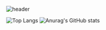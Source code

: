 ![header](https://capsule-render.vercel.app/api?type=wave&color=auto&height=300&section=header&text=drimhGithub!%20render&fontSize=90)


![Top Langs](https://github-readme-stats.vercel.app/api/top-langs/?username=drimh&layout=compact&theme=dracula)
![Anurag's GitHub stats](https://github-readme-stats.vercel.app/api?username=drimh&show_icons=true&theme=dracula)
